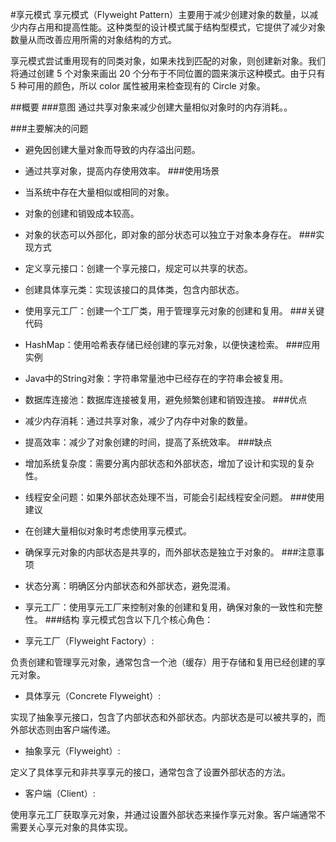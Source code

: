 #享元模式
享元模式（Flyweight Pattern）主要用于减少创建对象的数量，以减少内存占用和提高性能。这种类型的设计模式属于结构型模式，它提供了减少对象数量从而改善应用所需的对象结构的方式。

享元模式尝试重用现有的同类对象，如果未找到匹配的对象，则创建新对象。我们将通过创建 5 个对象来画出 20 个分布于不同位置的圆来演示这种模式。由于只有 5 种可用的颜色，所以 color 属性被用来检查现有的 Circle 对象。

##概要
###意图
通过共享对象来减少创建大量相似对象时的内存消耗。。

###主要解决的问题
* 避免因创建大量对象而导致的内存溢出问题。
* 通过共享对象，提高内存使用效率。
###使用场景
* 当系统中存在大量相似或相同的对象。
* 对象的创建和销毁成本较高。
* 对象的状态可以外部化，即对象的部分状态可以独立于对象本身存在。
###实现方式
* 定义享元接口：创建一个享元接口，规定可以共享的状态。
* 创建具体享元类：实现该接口的具体类，包含内部状态。
* 使用享元工厂：创建一个工厂类，用于管理享元对象的创建和复用。
###关键代码
* HashMap：使用哈希表存储已经创建的享元对象，以便快速检索。
###应用实例
* Java中的String对象：字符串常量池中已经存在的字符串会被复用。
* 数据库连接池：数据库连接被复用，避免频繁创建和销毁连接。
###优点
* 减少内存消耗：通过共享对象，减少了内存中对象的数量。
* 提高效率：减少了对象创建的时间，提高了系统效率。
###缺点
* 增加系统复杂度：需要分离内部状态和外部状态，增加了设计和实现的复杂性。
* 线程安全问题：如果外部状态处理不当，可能会引起线程安全问题。
###使用建议
* 在创建大量相似对象时考虑使用享元模式。
* 确保享元对象的内部状态是共享的，而外部状态是独立于对象的。
###注意事项
* 状态分离：明确区分内部状态和外部状态，避免混淆。
* 享元工厂：使用享元工厂来控制对象的创建和复用，确保对象的一致性和完整性。
###结构
享元模式包含以下几个核心角色：

* 享元工厂（Flyweight Factory）:

负责创建和管理享元对象，通常包含一个池（缓存）用于存储和复用已经创建的享元对象。
* 具体享元（Concrete Flyweight）:

实现了抽象享元接口，包含了内部状态和外部状态。内部状态是可以被共享的，而外部状态则由客户端传递。
* 抽象享元（Flyweight）:

定义了具体享元和非共享享元的接口，通常包含了设置外部状态的方法。
* 客户端（Client）:

使用享元工厂获取享元对象，并通过设置外部状态来操作享元对象。客户端通常不需要关心享元对象的具体实现。